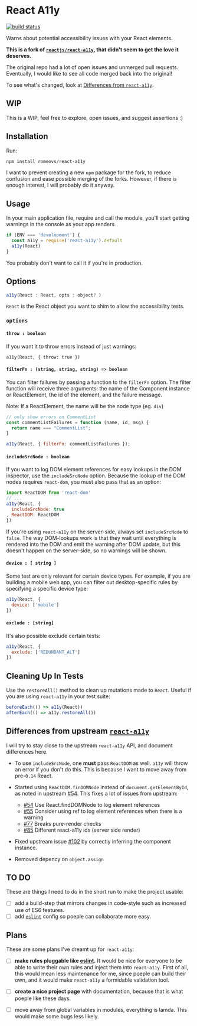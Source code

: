 React A11y
==========

[![build status](https://img.shields.io/travis/reactjs/react-a11y/master.svg?style=flat-square)](https://travis-ci.org/reactjs/react-a11y)

Warns about potential accessibility issues with your React elements.

__This is a fork of [`reactjs/react-a11y`][react-a11y], that didn't seem to get
the love it deserves.__

The original repo had a lot of open issues and unmerged pull requests.
Eventually, I would like to see all code merged back into the original!

To see what's changed, look at [Differences from
`react-a11y`](#differences-from-upstream-react-a11y).

## WIP

This is a WIP, feel free to explore, open issues, and suggest assertions :)

## Installation

Run:

```sh
npm install romeovs/react-a11y
```

I want to prevent creating a new `npm` package for the fork, to reduce
confusion and ease possible merging of the forks. However, if there is
enough interest, I will probably do it anyway.

## Usage

In your main application file, require and call the module, you'll start
getting warnings in the console as your app renders.

```js
if (ENV === 'development') {
  const a11y = require('react-a11y').default
  a11y(React)
}
```

You probably don't want to call it if you're in production.

## Options

```js
a11y(React : React, opts : object? )
```

`React` is the React object you want to shim to allow the 
accessibility tests.

### `options`

#### `throw : boolean`
If you want it to throw errors instead of just warnings:

```
a11y(React, { throw: true })
```

#### `filterFn : (string, string, string) => boolean`
You can filter failures by passing a function to the `filterFn` option. The
filter function will receive three arguments: the name of the Component
instance or ReactElement, the id of the element, and the failure message.

Note: If a ReactElement, the name will be the node type (eg. `div`)

```js
// only show errors on CommentList
const commentListFailures = function (name, id, msg) {
  return name === "CommentList";
}

a11y(React, { filterFn: commentListFailures });
```

#### `includeSrcNode : boolean`

If you want to log DOM element references for easy lookups in the DOM inspector,
use the `includeSrcNode` option.  Because the lookup of the DOM nodes requires
`react-dom`, you must also pass that as an option:

```js
import ReactDOM from 'react-dom'
// ...
a11y(React, {
  includeSrcNode: true
, ReactDOM: ReactDOM
})
```

If you're using `react-a11y` on the server-side, always set `includeSrcNode` to
`false`.  The way DOM-lookups work is that they wait until everything is
rendered into the DOM and emit the warning after DOM update, but this doesn't happen
on the server-side, so no warnings will be shown.

#### `device : [ string ]`

Some test are only relevant for certain device types. For example,
if you are building a mobile web app, you can filter out
desktop-specific rules by specifying a specific device type:

```js
a11y(React, {
  device: ['mobile']
})
```

#### `exclude : [string]`

It's also possible exclude certain tests:

```js
a11y(React, {
  exclude: ['REDUNDANT_ALT']
})
```


## Cleaning Up In Tests

Use the `restoreAll()` method to clean up mutations made to `React`.
Useful if you are using `react-a11y` in your test suite:

```js
beforeEach(() => a11y(React))
afterEach(() => a11y.restoreAll())
```

## Differences from upstream [`react-a11y`][react-a11y]

I will try to stay close to the upstream `react-a11y` API,
and document differences here.

  - To use `includeSrcNode`, one __must__ pass `ReactDOM` as
    well.  `a11y` will throw an error if you don't do this.
    This is because I want to move away from pre-`0.14` React.

  - Started using `ReactDOM.finDOMNode` instead of `document.getElementById`, as
    noted in upstream [#54](https://github.com/reactjs/react-a11y/issues/54).
    This fixes a lot of issues from upstream:
    - [#54](https://github.com/reactjs/react-a11y/issues/54) Use
      React.findDOMNode to log element references
    - [#55](https://github.com/reactjs/react-a11y/issues/55) Consider using ref
      to log element references when there is a warning
    - [#77](https://github.com/reactjs/react-a11y/issues/77) Breaks pure-render
      checks
    - [#85](https://github.com/reactjs/react-a11y/issues/85) Different
      react-a11y ids (server side render)

  - Fixed upstream issue [#102](https://github.com/reactjs/react-a11y/issues/102)
    by correctly inferring the component instance.

  - Removed depency on `object.assign`

## TO DO

These are things I need to do in the short run to make the project
usable:

  - [ ] add a build-step that mirrors changes in code-style such as
    increased use of ES6 features.
  - [ ] add [`eslint`][eslint] config so poeple can collaborate
    more easy.

## Plans

These are some plans I've dreamt up for `react-a11y`:

  - [ ] **make rules pluggable like [eslint][eslint].**  It would be nice
    for everyone to be able to write their own rules and inject
    them into `react-a11y`.  First of all, this would mean less 
    maintenance for me, since poeple can build their own, and it 
    would make `react-a11y` a formidable validation tool.
  - [ ] **create a nice project page** with documentation, because
    that is what poeple like these days.
  - [ ] move away from global variables in modules, everything is lamda.
    This would make some bugs less likely.


[react-a11y]: https://github.com/reactjs/react-a11y
[eslint]:     http://eslint.org


